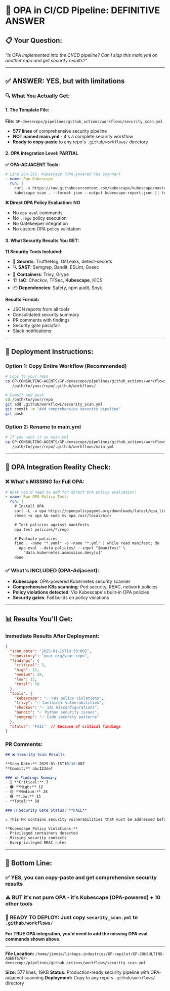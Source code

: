 # 🎯 OPA in CI/CD Pipeline: DEFINITIVE ANSWER

## 📋 **Your Question:**
*"Is OPA implemented into the CI/CD pipeline? Can I slap this main.yml on another repo and get security results?"*

---

## ✅ **ANSWER: YES, but with limitations**

### **🔍 What You Actually Get:**

#### **1. The Template File:**
**File:** `GP-devsecops/pipelines/github_actions/workflows/security_scan.yml`
- **577 lines** of comprehensive security pipeline
- **NOT named main.yml** - it's a complete security workflow
- **Ready to copy-paste** to any repo's `.github/workflows/` directory

#### **2. OPA Integration Level: PARTIAL**

**✅ OPA-ADJACENT Tools:**
```yaml
# Line 264-265: Kubescape (OPA-powered K8s scanner)
- name: Run Kubescape
  run: |
    curl -s https://raw.githubusercontent.com/kubescape/kubescape/master/install.sh | /bin/bash
    kubescape scan . --format json --output kubescape-report.json || true
```

**❌ Direct OPA Policy Evaluation: NO**
- No `opa eval` commands
- No `.rego` policy execution
- No Gatekeeper integration
- No custom OPA policy validation

#### **3. What Security Results You GET:**

**11 Security Tools Included:**
- 🔐 **Secrets**: TruffleHog, GitLeaks, detect-secrets
- 🔍 **SAST**: Semgrep, Bandit, ESLint, Gosec
- 🐳 **Containers**: Trivy, Grype
- 🏗️ **IaC**: Checkov, TFSec, **Kubescape**, KICS
- 📦 **Dependencies**: Safety, npm audit, Snyk

**Results Format:**
- JSON reports from all tools
- Consolidated security summary
- PR comments with findings
- Security gate pass/fail
- Slack notifications

---

## 🎯 **Deployment Instructions:**

### **Option 1: Copy Entire Workflow (Recommended)**
```bash
# Copy to your repo
cp GP-CONSULTING-AGENTS/GP-devsecops/pipelines/github_actions/workflows/security_scan.yml \
   /path/to/your/repo/.github/workflows/

# Commit and push
cd /path/to/your/repo
git add .github/workflows/security_scan.yml
git commit -m "Add comprehensive security pipeline"
git push
```

### **Option 2: Rename to main.yml**
```bash
# If you want it as main.yml
cp GP-CONSULTING-AGENTS/GP-devsecops/pipelines/github_actions/workflows/security_scan.yml \
   /path/to/your/repo/.github/workflows/main.yml
```

---

## 🚨 **OPA Integration Reality Check:**

### **❌ What's MISSING for Full OPA:**
```yaml
# What you'd need to add for direct OPA policy evaluation:
- name: Run OPA Policy Tests
  run: |
    # Install OPA
    curl -L -o opa https://openpolicyagent.org/downloads/latest/opa_linux_amd64
    chmod +x opa && sudo mv opa /usr/local/bin/

    # Test policies against manifests
    opa test policies/*.rego

    # Evaluate policies
    find . -name "*.yaml" -o -name "*.yml" | while read manifest; do
      opa eval --data policies/ --input "$manifest" \
        "data.kubernetes.admission.deny[x]"
    done
```

### **✅ What's INCLUDED (OPA-Adjacent):**
- **Kubescape**: OPA-powered Kubernetes security scanner
- **Comprehensive K8s scanning**: Pod security, RBAC, network policies
- **Policy violations detected**: Via Kubescape's built-in OPA policies
- **Security gates**: Fail builds on policy violations

---

## 📊 **Results You'll Get:**

### **Immediate Results After Deployment:**
```json
{
  "scan_date": "2025-01-15T10:30:00Z",
  "repository": "your-org/your-repo",
  "findings": {
    "critical": 3,
    "high": 12,
    "medium": 28,
    "low": 15,
    "total": 58
  },
  "tools": {
    "kubescape": "✅ K8s policy violations",
    "trivy": "✅ Container vulnerabilities",
    "checkov": "✅ IaC misconfigurations",
    "bandit": "✅ Python security issues",
    "semgrep": "✅ Code security patterns"
  },
  "status": "FAIL"  // Because of critical findings
}
```

### **PR Comments:**
```markdown
## ❌ Security Scan Results

**Scan Date:** 2025-01-15T10:30:00Z
**Commit:** abc123def

### 📊 Findings Summary
- 🔴 **Critical:** 3
- 🟠 **High:** 12
- 🟡 **Medium:** 28
- 🟢 **Low:** 15
- **Total:** 58

### 🚨 Security Gate Status: **FAIL**

⚠️ This PR contains security vulnerabilities that must be addressed before merging.

**Kubescape Policy Violations:**
- Privileged containers detected
- Missing security contexts
- Overprivileged RBAC rules
```

---

## 🎯 **Bottom Line:**

### **✅ YES, you can copy-paste and get comprehensive security results**
### **⚠️ BUT it's not pure OPA - it's Kubescape (OPA-powered) + 10 other tools**
### **🚀 READY TO DEPLOY: Just copy `security_scan.yml` to `.github/workflows/`**

**For TRUE OPA integration, you'd need to add the missing OPA eval commands shown above.**

---

**File Location:** `/home/jimmie/linkops-industries/GP-copilot/GP-CONSULTING-AGENTS/GP-devsecops/pipelines/github_actions/workflows/security_scan.yml`

**Size:** 577 lines, 19KB
**Status:** Production-ready security pipeline with OPA-adjacent scanning
**Deployment:** Copy to any repo's `.github/workflows/` directory